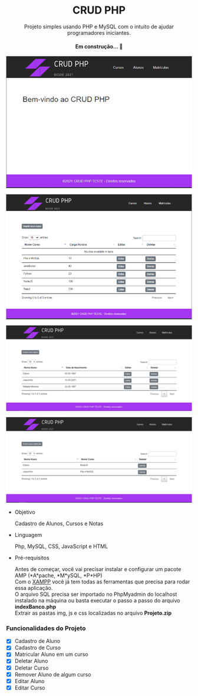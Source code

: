<h1 align="center">CRUD PHP</h1>
<p align="center">Projeto simples usando PHP e MySQL com o intuito de ajudar programadores iniciantes.</p>
<h4 align="center"> Em construção...  🚧</h4>
<p align="center"><img src="./src/index.png" title="Pagina Inicial"></p>
<p align="center"><img src="./src/cursos.png" title="Cursos"></p>
<p align="center"><img src="./src/alunos.png" title="Alunos"></p>
<p align="center"><img src="./src/matriculas.png" title="Matriculas"></p>

<ul>
<li>Objetivo</li>
  <p>Cadastro de Alunos, Cursos e Notas</p>
<li>Linguagem</li>
    <p>Php, MySQL, CSS, JavaScript e HTML</p>
<li>Pré-requisitos</li>
<p>Antes de começar, você vai precisar instalar e configurar um pacote AMP (*A*pache, *M*ySQL, *P*HP)<br>
Com o <a href="https://www.apachefriends.org/index.html">XAMPP</a> você já tem todas as ferramentas que precisa para rodar essa aplicação.
<br>
O arquivo SQL precisa ser importado no PhpMyadmin do localhost instalado na máquina ou basta executar o passo a passo do arquivo <b>indexBanco.php</b>
<br>
Extrair as pastas img, js e css localizadas no arquivo <b>Projeto.zip</b></p>  
</ul>

### Funcionalidades do Projeto

- [x] Cadastro de Aluno
- [x] Cadastro de Curso
- [x] Matricular Aluno em um curso
- [x] Deletar Aluno
- [x] Deletar Curso
- [x] Remover Aluno de algum curso
- [x] Editar Aluno
- [x] Editar Curso
